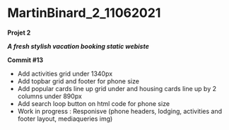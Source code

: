 # MartinBinard_2_11062021
**Projet 2**

***A fresh stylish vacation booking static webiste***

**Commit #13**

* Add activities grid under 1340px
* Add topbar grid and footer for phone size
* Add popular cards line up grid under and housing cards line up by 2 columns under 890px
* Add search loop button on html code for phone size
* Work in progress : Responisve (phone headers, lodging, activities and footer layout, mediaqueries img)